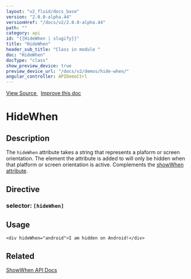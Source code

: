 ```yaml
---
layout: "v2_fluid/docs_base"
version: "2.0.0-alpha.44"
versionHref: "/docs/v2/2.0.0-alpha.44"
path: ""
category: api
id: "{{HideWhen | slugify}}"
title: "HideWhen"
header_sub_title: "Class in module "
doc: "HideWhen"
docType: "class"
show_preview_device: true
preview_device_url: "/docs/v2/demos/hide-when/"
angular_controller: APIDemoCtrl 
---
```





<div class="improve-docs">
<a href='http://github.com/driftyco/ionic2/tree/master/ionic/components/show-hide-when/show-hide-when.ts#L91'>
View Source
</a>
&nbsp;
<a href='http://github.com/driftyco/ionic2/edit/master/ionic/components/show-hide-when/show-hide-when.ts#L91'>
Improve this doc
</a>
</div>





<h1 class="api-title">


HideWhen






</h1>






<!-- description -->
<h2>Description</h2>

<p>The <code>hideWhen</code> attribute takes a string that represents a plaform or screen orientation.
The element the attribute is added to will only be hidden when that platform or screen orientation is active.
Complements the <a href="../ShowWhen">showWhen attribute</a>.</p>


<h2>Directive</h2>
<h3>selector: <code>[hideWhen]</code></h3>
<!-- @usage tag -->

<h2>Usage</h2>

<pre><code class="lang-html">&lt;div hideWhen=&quot;android&quot;&gt;I am hidden on Android!&lt;/div&gt;
</code></pre>




<!-- @property tags -->


<!-- methods on the class --><!-- related link -->

<h2>Related</h2>

<a href='../ShowWhen'>ShowWhen API Docs</a><!-- end content block -->


<!-- end body block -->

